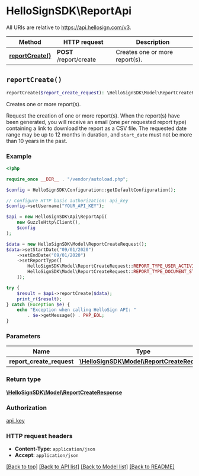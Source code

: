 # HelloSignSDK\ReportApi

All URIs are relative to https://api.hellosign.com/v3.

| Method | HTTP request | Description |
| ------------- | ------------- | ------------- |
| [**reportCreate()**](ReportApi.md#reportCreate) | **POST** /report/create | Creates one or more report(s). |


## `reportCreate()`

```php
reportCreate($report_create_request): \HelloSignSDK\Model\ReportCreateResponse
```

Creates one or more report(s).

Request the creation of one or more report(s).  When the report(s) have been generated, you will receive an email (one per requested report type) containing a link to download the report as a CSV file. The requested date range may be up to 12 months in duration, and `start_date` must not be more than 10 years in the past.

### Example

```php
<?php

require_once __DIR__ . "/vendor/autoload.php";

$config = HelloSignSDK\Configuration::getDefaultConfiguration();

// Configure HTTP basic authorization: api_key
$config->setUsername("YOUR_API_KEY");

$api = new HelloSignSDK\Api\ReportApi(
    new GuzzleHttp\Client(),
    $config
);

$data = new HelloSignSDK\Model\ReportCreateRequest();
$data->setStartDate("09/01/2020")
    ->setEndDate("09/01/2020")
    ->setReportType([
        HelloSignSDK\Model\ReportCreateRequest::REPORT_TYPE_USER_ACTIVITY,
        HelloSignSDK\Model\ReportCreateRequest::REPORT_TYPE_DOCUMENT_STATUS,
    ]);

try {
    $result = $api->reportCreate($data);
    print_r($result);
} catch (Exception $e) {
    echo "Exception when calling HelloSign API: "
        . $e->getMessage() . PHP_EOL;
}

```

### Parameters

|Name | Type | Description  | Notes |
| ------------- | ------------- | ------------- | ------------- |
| **report_create_request** | [**\HelloSignSDK\Model\ReportCreateRequest**](../Model/ReportCreateRequest.md)|  | |

### Return type

[**\HelloSignSDK\Model\ReportCreateResponse**](../Model/ReportCreateResponse.md)

### Authorization

[api_key](../../README.md#api_key)

### HTTP request headers

- **Content-Type**: `application/json`
- **Accept**: `application/json`

[[Back to top]](#) [[Back to API list]](../../README.md#endpoints)
[[Back to Model list]](../../README.md#models)
[[Back to README]](../../README.md)
